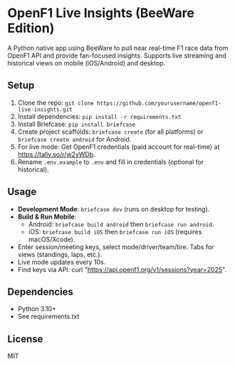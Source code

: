 # OpenF1 Live Insights (BeeWare Edition)

A Python native app using BeeWare to pull near real-time F1 race data from OpenF1 API and provide fan-focused insights. Supports live streaming and historical views on mobile (iOS/Android) and desktop.

## Setup
1. Clone the repo: `git clone https://github.com/yourusername/openf1-live-insights.git`
2. Install dependencies: `pip install -r requirements.txt`
3. Install Briefcase: `pip install briefcase`
4. Create project scaffolds: `briefcase create` (for all platforms) or `briefcase create android` for Android.
5. For live mode: Get OpenF1 credentials (paid account for real-time) at https://tally.so/r/w2yWDb.
6. Rename `.env.example` to `.env` and fill in credentials (optional for historical).

## Usage
- **Development Mode**: `briefcase dev` (runs on desktop for testing).
- **Build & Run Mobile**:
  - Android: `briefcase build android` then `briefcase run android`.
  - iOS: `briefcase build iOS` then `briefcase run iOS` (requires macOS/Xcode).
- Enter session/meeting keys, select mode/driver/team/tire. Tabs for views (standings, laps, etc.).
- Live mode updates every 10s.
- Find keys via API: curl "https://api.openf1.org/v1/sessions?year=2025".

## Dependencies
- Python 3.10+
- See requirements.txt

## License
MIT
